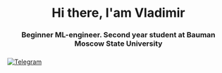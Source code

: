 <div id="header" align="center">
	<h1>Hi there, I'am Vladimir</h1>
	<h3>Beginner ML-engineer. Second year student at  Bauman Moscow State University<h3>
</div>

<a href="https://t.me/Kuzmin_VS">
    <img src="https://img.shields.io/badge/Telegram-blue?style=for-the-badge&logo=telegram&logoColor=white" alt="Telegram"/>
</a>
<!--
**vlam1n/vlam1n** is a ✨ _special_ ✨ repository because its `README.md` (this file) appears on your GitHub profile.

Here are some ideas to get you started:

- 🔭 I’m currently working on ...
- 🌱 I’m currently learning ...
- 👯 I’m looking to collaborate on ...
- 🤔 I’m looking for help with ...
- 💬 Ask me about ...
- 📫 How to reach me: ...
- 😄 Pronouns: ...
- ⚡ Fun fact: ...
-->
